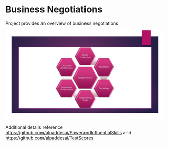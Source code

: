 # Business Negotiations

Project provides an overview of business negotiations 

![image](slide.jpg)

Additional details reference https://github.com/alpaddesai/PowerandInfluentialSkills and https://github.com/alpaddesai/TestScores
